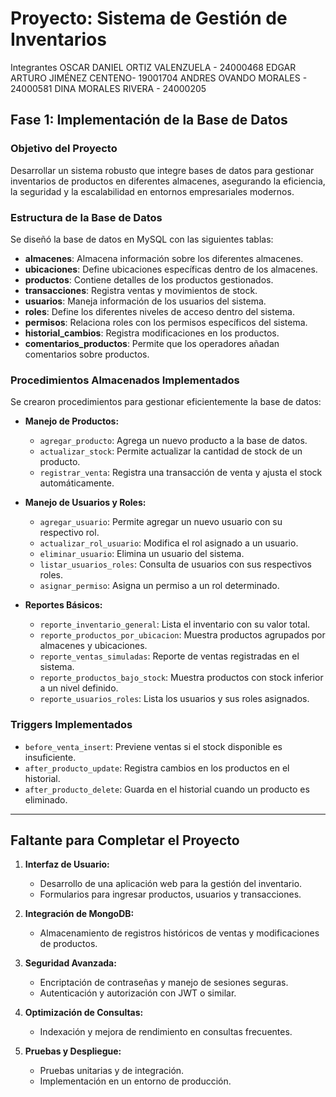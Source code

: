 # Proyecto: Sistema de Gestión de Inventarios

Integrantes
OSCAR DANIEL ORTIZ VALENZUELA - 24000468
EDGAR ARTURO JIMÉNEZ CENTENO- 19001704
ANDRES OVANDO MORALES - 24000581
DINA MORALES RIVERA - 24000205

## Fase 1: Implementación de la Base de Datos

### **Objetivo del Proyecto**
Desarrollar un sistema robusto que integre bases de datos para gestionar inventarios de productos en diferentes almacenes, asegurando la eficiencia, la seguridad y la escalabilidad en entornos empresariales modernos.

### **Estructura de la Base de Datos**
Se diseñó la base de datos en MySQL con las siguientes tablas:

- **almacenes**: Almacena información sobre los diferentes almacenes.
- **ubicaciones**: Define ubicaciones específicas dentro de los almacenes.
- **productos**: Contiene detalles de los productos gestionados.
- **transacciones**: Registra ventas y movimientos de stock.
- **usuarios**: Maneja información de los usuarios del sistema.
- **roles**: Define los diferentes niveles de acceso dentro del sistema.
- **permisos**: Relaciona roles con los permisos específicos del sistema.
- **historial_cambios**: Registra modificaciones en los productos.
- **comentarios_productos**: Permite que los operadores añadan comentarios sobre productos.

### **Procedimientos Almacenados Implementados**
Se crearon procedimientos para gestionar eficientemente la base de datos:

- **Manejo de Productos:**
  - `agregar_producto`: Agrega un nuevo producto a la base de datos.
  - `actualizar_stock`: Permite actualizar la cantidad de stock de un producto.
  - `registrar_venta`: Registra una transacción de venta y ajusta el stock automáticamente.

- **Manejo de Usuarios y Roles:**
  - `agregar_usuario`: Permite agregar un nuevo usuario con su respectivo rol.
  - `actualizar_rol_usuario`: Modifica el rol asignado a un usuario.
  - `eliminar_usuario`: Elimina un usuario del sistema.
  - `listar_usuarios_roles`: Consulta de usuarios con sus respectivos roles.
  - `asignar_permiso`: Asigna un permiso a un rol determinado.

- **Reportes Básicos:**
  - `reporte_inventario_general`: Lista el inventario con su valor total.
  - `reporte_productos_por_ubicacion`: Muestra productos agrupados por almacenes y ubicaciones.
  - `reporte_ventas_simuladas`: Reporte de ventas registradas en el sistema.
  - `reporte_productos_bajo_stock`: Muestra productos con stock inferior a un nivel definido.
  - `reporte_usuarios_roles`: Lista los usuarios y sus roles asignados.

### **Triggers Implementados**
- `before_venta_insert`: Previene ventas si el stock disponible es insuficiente.
- `after_producto_update`: Registra cambios en los productos en el historial.
- `after_producto_delete`: Guarda en el historial cuando un producto es eliminado.

---

## Faltante para Completar el Proyecto

1. **Interfaz de Usuario:**
   - Desarrollo de una aplicación web para la gestión del inventario.
   - Formularios para ingresar productos, usuarios y transacciones.

2. **Integración de MongoDB:**
   - Almacenamiento de registros históricos de ventas y modificaciones de productos.

3. **Seguridad Avanzada:**
   - Encriptación de contraseñas y manejo de sesiones seguras.
   - Autenticación y autorización con JWT o similar.

4. **Optimización de Consultas:**
   - Indexación y mejora de rendimiento en consultas frecuentes.

5. **Pruebas y Despliegue:**
   - Pruebas unitarias y de integración.
   - Implementación en un entorno de producción.

